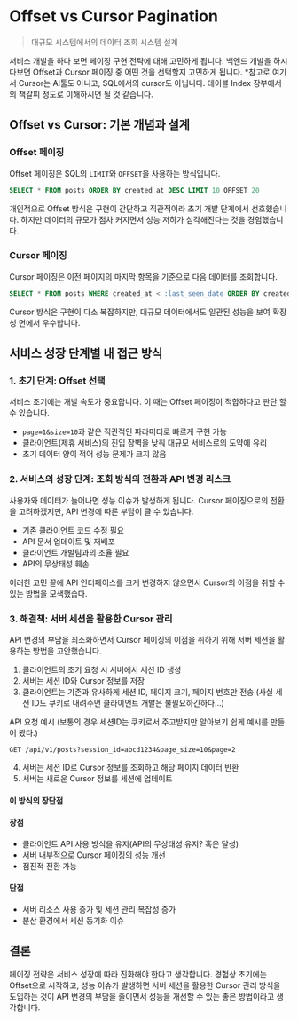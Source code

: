# Offset vs Cursor Pagination
> 대규모 시스템에서의 데이터 조회 시스템 설계

서비스 개발을 하다 보면 페이징 구현 전략에 대해 고민하게 됩니다. 백엔드 개발을 하시다보면 Offset과 Cursor 페이징 중 어떤 것을 선택할지 고민하게 됩니다.
*참고로 여기서 Cursor는 AI툴도 아니고, SQL에서의 cursor도 아닙니다. 테이블 Index 장부에서의 책갈피 정도로 이해하시면 될 것 같습니다.

## Offset vs Cursor: 기본 개념과 설계

### Offset 페이징

Offset 페이징은 SQL의 `LIMIT`와 `OFFSET`을 사용하는 방식입니다.

```sql
SELECT * FROM posts ORDER BY created_at DESC LIMIT 10 OFFSET 20
```

개인적으로 Offset 방식은 구현이 간단하고 직관적이라 초기 개발 단계에서 선호했습니다. 하지만 데이터의 규모가 점차 커지면서 성능 저하가 심각해진다는 것을 경험했습니다.

### Cursor 페이징

Cursor 페이징은 이전 페이지의 마지막 항목을 기준으로 다음 데이터를 조회합니다.

```sql
SELECT * FROM posts WHERE created_at < :last_seen_date ORDER BY created_at DESC LIMIT 10
```

Cursor 방식은 구현이 다소 복잡하지만, 대규모 데이터에서도 일관된 성능을 보여 확장성 면에서 우수합니다.

## 서비스 성장 단계별 내 접근 방식

### 1. 초기 단계: Offset 선택

서비스 초기에는 개발 속도가 중요합니다. 이 때는 Offset 페이징이 적합하다고 판단 할 수 있습니다.

- `page=1&size=10`과 같은 직관적인 파라미터로 빠르게 구현 가능
- 클라이언트(제휴 서비스)의 진입 장벽을 낮춰 대규모 서비스로의 도약에 유리
- 초기 데이터 양이 적어 성능 문제가 크지 않음

### 2. 서비스의 성장 단계: 조회 방식의 전환과 API 변경 리스크

사용자와 데이터가 늘어나면 성능 이슈가 발생하게 됩니다. Cursor 페이징으로의 전환을 고려하겠지만, API 변경에 따른 부담이 클 수 있습니다.

- 기존 클라이언트 코드 수정 필요
- API 문서 업데이트 및 재배포
- 클라이언트 개발팀과의 조율 필요
- API의 무상태성 훼손

이러한 고민 끝에 API 인터페이스를 크게 변경하지 않으면서 Cursor의 이점을 취할 수 있는 방법을 모색했습다.

### 3. 해결책: 서버 세션을 활용한 Cursor 관리

API 변경의 부담을 최소화하면서 Cursor 페이징의 이점을 취하기 위해 서버 세션을 활용하는 방법을 고안했습니다.

1. 클라이언트의 초기 요청 시 서버에서 세션 ID 생성
2. 서버는 세션 ID와 Cursor 정보를 저장
3. 클라이언트는 기존과 유사하게 세션 ID, 페이지 크기, 페이지 번호만 전송 (사실 세션 ID도 쿠키로 내려주면 클라이언트 개발은 불필요하긴하다...)

API 요청 예시 (보통의 경우 세션ID는 쿠키로서 주고받지만 알아보기 쉽게 예시를 만들어 봤다.)
```
GET /api/v1/posts?session_id=abcd1234&page_size=10&page=2
```

4. 서버는 세션 ID로 Cursor 정보를 조회하고 해당 페이지 데이터 반환
5. 서버는 새로운 Cursor 정보를 세션에 업데이트

#### 이 방식의 장단점

#### 장점
- 클라이언트 API 사용 방식을 유지(API의 무상태성 유지? 혹은 달성)
- 서버 내부적으로 Cursor 페이징의 성능 개선
- 점진적 전환 가능

#### 단점
- 서버 리소스 사용 증가 및 세션 관리 복잡성 증가
- 분산 환경에서 세션 동기화 이슈

## 결론

페이징 전략은 서비스 성장에 따라 진화해야 한다고 생각합니다. 경험상 초기에는 Offset으로 시작하고, 성능 이슈가 발생하면 서버 세션을 활용한 Cursor 관리 방식을 도입하는 것이 API 변경의 부담을 줄이면서 성능을 개선할 수 있는 좋은 방법이라고 생각합니다.

